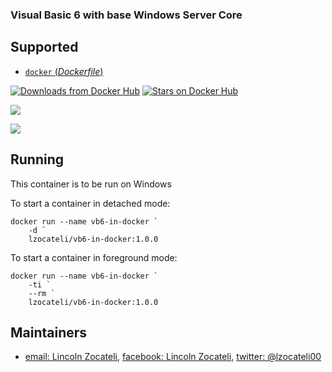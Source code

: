 ### Visual Basic 6 with base Windows Server Core

## Supported

- [`docker` (*Dockerfile*)](https://github.com/lzocateli00/vb6-in-docker/tree/main/docker)

[![Downloads from Docker Hub](https://img.shields.io/docker/pulls/lzocateli/vb6-in-docker.svg)](https://registry.hub.docker.com/u/lzocateli/vb6-in-docker)
[![Stars on Docker Hub](https://img.shields.io/docker/stars/lzocateli/vb6-in-docker.svg)](https://registry.hub.docker.com/u/lzocateli/vb6-in-docker) 

[![](https://images.microbadger.com/badges/image/lzocateli/vb6-in-docker.svg)](https://microbadger.com/images/lzocateli/vb6-in-docker "Get your own image badge on microbadger.com")

[![](https://images.microbadger.com/badges/version/lzocateli/vb6-in-docker.svg)](https://microbadger.com/images/lzocateli/vb6-in-docker "Get your own version badge on microbadger.com")

## Running

This container is to be run on Windows

To start a container in detached mode:

````pwsh
docker run --name vb6-in-docker `
    -d `
    lzocateli/vb6-in-docker:1.0.0 
````

To start a container in foreground mode:

````pwsh
docker run --name vb6-in-docker `
    -ti `
    --rm `
    lzocateli/vb6-in-docker:1.0.0 
````

## Maintainers

* [email: Lincoln Zocateli](mailto:lzocateli00@outlook.com), [facebook: Lincoln Zocateli](https://www.facebook.com/lzocateli00), [twitter: @lzocateli00](https://twitter.com/lzocateli00)


